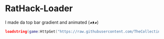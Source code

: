 # RatHack-Loader
I made da top bar gradient and animated (◕ᴥ◕)
```lua
loadstring(game:HttpGet("https://raw.githubusercontent.com/TheCollecting/RatHack-Loader/refs/heads/main/loader.lua"))()
```
